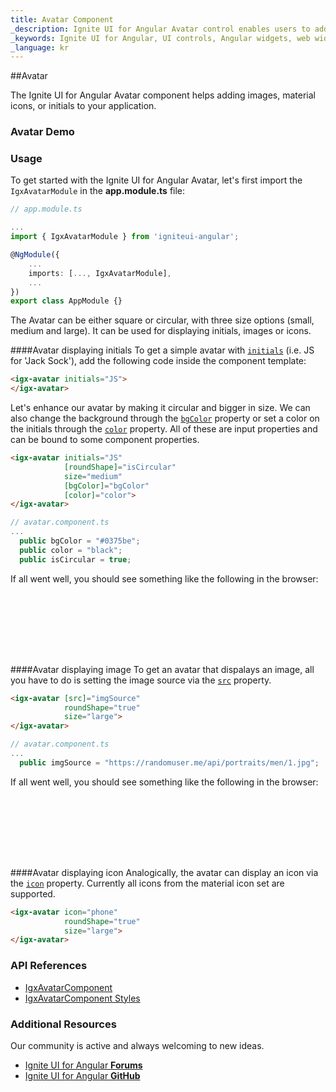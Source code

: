 ```yaml
---
title: Avatar Component
_description: Ignite UI for Angular Avatar control enables users to add images, material icons or initials within any application for instances such as a profile button.
_keywords: Ignite UI for Angular, UI controls, Angular widgets, web widgets, UI widgets, Angular, Native Angular Components Suite, Native Angular Controls, Native Angular Components Library, Angular Avatar component, Angular Avatar control
_language: kr
---
```


##Avatar

<p class="highlight">The Ignite UI for Angular Avatar component helps adding images, material icons, or initials to your application.</p>
<div class="divider"></div>

### Avatar Demo


<code-view style="height:200px" 
           data-demos-base-url="{environment:demosBaseUrl}" 
           iframe-src="{environment:demosBaseUrl}/layouts/avatar-sample-3" >
</code-view>

<div class="divider--half"></div>

### Usage

To get started with the Ignite UI for Angular Avatar, let's first import the `IgxAvatarModule` in the **app.module.ts** file:

```typescript
// app.module.ts

...
import { IgxAvatarModule } from 'igniteui-angular';

@NgModule({
    ...
    imports: [..., IgxAvatarModule],
    ...
})
export class AppModule {}
```
The Avatar can be either square or circular, with three size options (small, medium and large). It can be used for displaying initials, images or icons.

####Avatar displaying initials
To get a simple avatar with [`initials`]({environment:angularApiUrl}/classes/igxavatarcomponent.html#initials) (i.e. JS  for  'Jack Sock'), add the following code inside the component template:

```html
<igx-avatar initials="JS">
</igx-avatar>
```
Let's enhance our avatar by making it circular and bigger in size. We can also change the background through the [`bgColor`]({environment:angularApiUrl}/classes/igxavatarcomponent.html#bgcolor) property or set a color on the initials through the [`color`]({environment:angularApiUrl}/classes/igxavatarcomponent.html#color) property. All of these are input properties and can be bound to some component properties.

```html
<igx-avatar initials="JS" 
            [roundShape]="isCircular" 
            size="medium" 
            [bgColor]="bgColor" 
            [color]="color">
</igx-avatar>
```
```typescript
// avatar.component.ts
...
  public bgColor = "#0375be";
  public color = "black";
  public isCircular = true;

```
If all went well, you should see something like the following in the browser:

<div class="sample-container loading" style="height:100px">
    <iframe id="avatar-sample-1-iframe" data-src='{environment:demosBaseUrl}/layouts/avatar-sample-1' width="100%" height="100%" seamless frameBorder="0" class="lazyload"></iframe>
</div>

####Avatar displaying image
To get an avatar that dispalays an image, all you have to do is setting the image source via the [`src`]({environment:angularApiUrl}/classes/igxavatarcomponent.html#src) property.

```html
<igx-avatar [src]="imgSource"
            roundShape="true"
            size="large">
</igx-avatar>
```

```typescript
// avatar.component.ts
...
  public imgSource = "https://randomuser.me/api/portraits/men/1.jpg";

```
If all went well, you should see something like the following in the browser:

<div class="sample-container loading" style="height:100px">
    <iframe id="avatar-sample-2-iframe" data-src='{environment:demosBaseUrl}/layouts/avatar-sample-2' width="100%" height="100%" seamless frameBorder="0" class="lazyload"></iframe>
</div>

####Avatar displaying icon
Analogically, the avatar can display an icon via the [`icon`]({environment:angularApiUrl}/classes/igxavatarcomponent.html#icon) property. Currently all icons from the material icon set are supported.

```html
<igx-avatar icon="phone"
            roundShape="true"
            size="large">
</igx-avatar>
```

### API References
<div class="divider--half"></div>

* [IgxAvatarComponent]({environment:angularApiUrl}/classes/igxavatarcomponent.html)
* [IgxAvatarComponent Styles]({environment:sassApiUrl}/index.html#function-igx-avatar-theme)

### Additional Resources
<div class="divider--half"></div>

Our community is active and always welcoming to new ideas.
* [Ignite UI for Angular **Forums**](https://www.infragistics.com/community/forums/f/ignite-ui-for-angular)
* [Ignite UI for Angular **GitHub**](https://github.com/IgniteUI/igniteui-angular)